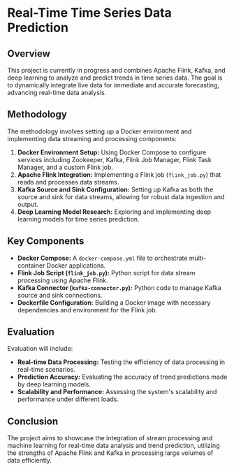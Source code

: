 # Real-Time Time Series Data Prediction

## Overview
This project is currently in progress and combines Apache Flink, Kafka, and deep learning to analyze and predict trends in time series data. The goal is to dynamically integrate live data for immediate and accurate forecasting, advancing real-time data analysis.

## Methodology
The methodology involves setting up a Docker environment and implementing data streaming and processing components:

1. **Docker Environment Setup:** Using Docker Compose to configure services including Zookeeper, Kafka, Flink Job Manager, Flink Task Manager, and a custom Flink job.
2. **Apache Flink Integration:** Implementing a Flink job (`flink_job.py`) that reads and processes data streams. 
3. **Kafka Source and Sink Configuration:** Setting up Kafka as both the source and sink for data streams, allowing for robust data ingestion and output.
4. **Deep Learning Model Research:** Exploring and implementing deep learning models for time series prediction.

## Key Components
- **Docker Compose:** A `docker-compose.yml` file to orchestrate multi-container Docker applications.
- **Flink Job Script (`flink_job.py`):** Python script for data stream processing using Apache Flink.
- **Kafka Connector (`kafka-connector.py`):** Python code to manage Kafka source and sink connections.
- **Dockerfile Configuration:** Building a Docker image with necessary dependencies and environment for the Flink job.

## Evaluation
Evaluation will include:
- **Real-time Data Processing:** Testing the efficiency of data processing in real-time scenarios.
- **Prediction Accuracy:** Evaluating the accuracy of trend predictions made by deep learning models.
- **Scalability and Performance:** Assessing the system's scalability and performance under different loads.

## Conclusion
The project aims to showcase the integration of stream processing and machine learning for real-time data analysis and trend prediction, utilizing the strengths of Apache Flink and Kafka in processing large volumes of data efficiently.
